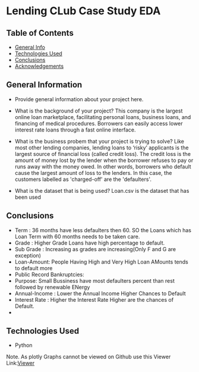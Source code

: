# Lending CLub Case Study EDA



## Table of Contents
* [General Info](#general-information)
* [Technologies Used](#technologies-used)
* [Conclusions](#conclusions)
* [Acknowledgements](#acknowledgements)

<!-- You can include any other section that is pertinent to your problem -->

## General Information
- Provide general information about your project here.
- What is the background of your project?
This company is the largest online loan marketplace, facilitating personal loans, business loans, and financing of medical procedures. 
Borrowers can easily access lower interest rate loans through a fast online interface. 
- What is the business probem that your project is trying to solve?
Like most other lending companies, lending loans to ‘risky’ applicants is the largest source of financial loss (called credit loss). 
The credit loss is the amount of money lost by the lender when the borrower refuses to pay or runs away with the money owed. 
In other words, borrowers who default cause the largest amount of loss to the lenders. In this case, the customers labelled as 'charged-off' are the 'defaulters'. 


- What is the dataset that is being used?
Loan.csv is the dataset that has been used

## Conclusions
- Term : 36 months have less defaulters then 60. SO the Loans which has Loan Term with 60 months needs to be taken care.
- Grade : Higher Grade Loans have high percentage to default.
- Sub Grade : Increasing as grades are increasing(Only F and G are exception)
- Loan-Amount: People Having High and Very High Loan AMounts tends to default more
- Public Record Bankruptcies:
- Purpose: Small Bussiness have most defaulters percent than rest followed by renewable ENergy
- Annual-Income : Lower the Annual Income Higher Chances to Default
- Interest Rate : Higher the Interest Rate Higher are the chances of Default.
- 

<!-- You don't have to answer all the questions - just the ones relevant to your project. -->


## Technologies Used
- Python

<!-- As the libraries versions keep on changing, it is recommended to mention the version of library used in this project -->

Note. As plotly Graphs cannot be viewed on Github use this Viewer Link:[Viewer](https://nbviewer.org/github/shreyansbardia557/LendingCLubCaseStudy/blob/main/LendingClubCaseStudyEDA.ipynb)


